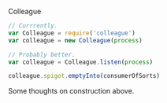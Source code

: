 Colleague

```javascript
// Currrently.
var Colleague = require('colleague')
var colleague = new Colleague(process)

// Probably better.
var colleague = Colleague.listen(process)

colleague.spigot.emptyInto(consumerOfSorts)
```

Some thoughts on construction above.

